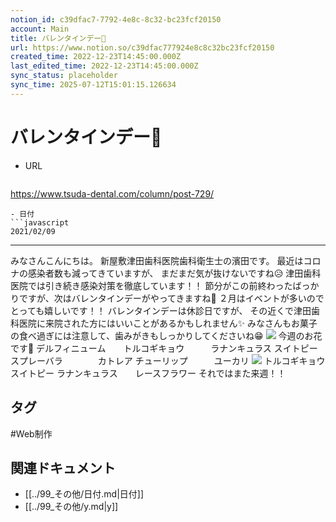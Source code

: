 ```yaml
---
notion_id: c39dfac7-7792-4e8c-8c32-bc23fcf20150
account: Main
title: バレンタインデー🍫
url: https://www.notion.so/c39dfac777924e8c8c32bc23fcf20150
created_time: 2022-12-23T14:45:00.000Z
last_edited_time: 2022-12-23T14:45:00.000Z
sync_status: placeholder
sync_time: 2025-07-12T15:01:15.126634
---
```

# バレンタインデー🍫

- URL
  ```javascript
https://www.tsuda-dental.com/column/post-729/
  ```
- 日付
  ```javascript
2021/02/09
  ```
---
みなさんこんにちは。
新屋敷津田歯科医院歯科衛生士の濱田です。
最近はコロナの感染者数も減ってきていますが、
まだまだ気が抜けないですね😥
津田歯科医院では引き続き感染対策を徹底しています！！
節分がこの前終わったばっかりですが、次はバレンタインデーがやってきますね🍫
２月はイベントが多いのでとっても嬉しいです！！
バレンタインデーは休診日ですが、
その近くで津田歯科医院に来院された方にはいいことがあるかもしれません✨
みなさんもお菓子の食べ過ぎには注意して、歯みがきもしっかりしてくださいね😁
![](https://www.tsuda-dental.com/column/_data/contribute/images/729_1_18.jpeg)
今週のお花です🌼
デルフィニューム　　トルコギキョウ　　　ラナンキュラス
スイトピー　　　スプレーバラ　　　　カトレア
チューリップ　　　ユーカリ
![](https://www.tsuda-dental.com/column/_data/contribute/images/729_1_19.jpeg)
トルコギキョウ　　スイトピー
ラナンキュラス　　レースフラワー
それではまた来週！！

## タグ

#Web制作 

## 関連ドキュメント

- [[../99_その他/日付.md|日付]]
- [[../99_その他/y.md|y]]
